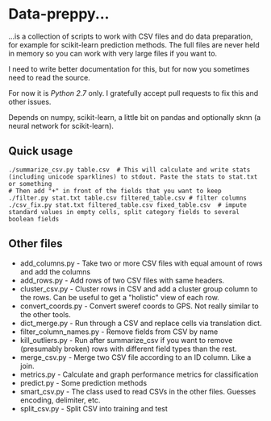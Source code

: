 # Data-preppy...

...is a collection of scripts to work with CSV files and do data preparation, for example for scikit-learn prediction methods. The full files are never held in memory so you can work with very large files if you want to.

I need to write better documentation for this, but for now you sometimes need to read the source.

For now it is _Python 2.7_ only. I gratefully accept pull requests to fix this and other issues.

Depends on numpy, scikit-learn, a little bit on pandas and optionally sknn (a neural network for scikit-learn).

## Quick usage

    ./summarize_csv.py table.csv  # This will calculate and write stats (including unicode sparklines) to stdout. Paste the stats to stat.txt or something
    # Then add "+" in front of the fields that you want to keep
    ./filter.py stat.txt table.csv filtered_table.csv # filter columns
    ./csv_fix.py stat.txt filtered_table.csv fixed_table.csv  # impute standard values in empty cells, split category fields to several boolean fields

## Other files
+ add_columns.py - Take two or more CSV files with equal amount of rows and add the columns
+ add_rows.py - Add rows of two CSV files with same headers.
+ cluster_csv.py - Cluster rows in CSV and add a cluster group column to the rows. Can be useful to get a "holistic" view of each row.
+ convert_coords.py - Convert sweref coords to GPS. Not really similar to the other tools.
+ dict_merge.py - Run through a CSV and replace cells via translation dict.
+ filter_column_names.py - Remove fields from CSV by name
+ kill_outliers.py - Run after summarize_csv if you want to remove (presumably broken) rows with different field types than the rest.
+ merge_csv.py - Merge two CSV file according to an ID column. Like a join.
+ metrics.py - Calculate and graph performance metrics for classification
+ predict.py - Some prediction methods
+ smart_csv.py - The class used to read CSVs in the other files. Guesses encoding, delimiter, etc.
+ split_csv.py - Split CSV into training and test


